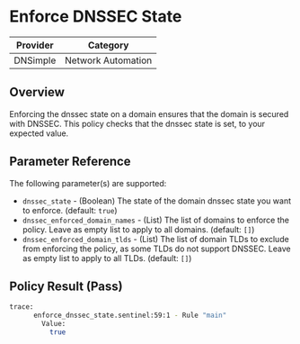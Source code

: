 # Enforce DNSSEC State

| Provider | Category           |
| -------- | ------------------ |
| DNSimple | Network Automation |

## Overview
Enforcing the dnssec state on a domain ensures that the domain is secured with DNSSEC. This policy checks that the dnssec state is set, to your expected value.

## Parameter Reference

The following parameter(s) are supported:

* `dnssec_state` - (Boolean) The state of the domain dnssec state you want to enforce. (default: `true`)
* `dnssec_enforced_domain_names` - (List) The list of domains to enforce the policy. Leave as empty list to apply to all domains. (default: `[]`)
* `dnssec_enforced_domain_tlds` - (List) The list of domain TLDs to exclude from enforcing the policy, as some TLDs do not support DNSSEC. Leave as empty list to apply to all TLDs. (default: `[]`)

## Policy Result (Pass)

```bash
trace:
      enforce_dnssec_state.sentinel:59:1 - Rule "main"
        Value:
          true
```
